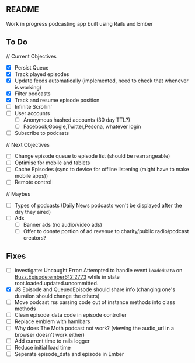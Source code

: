 ## README

Work in progress podcasting app built using Rails and Ember

## To Do

// Current Objectives
- [x] Persist Queue
- [x] Track played episodes
- [x] Update feeds automatically (implemented, need to check that whenever is working)
- [x] Filter podcasts
- [x] Track and resume episode position
- [ ] Infinite Scrollin'
- [ ] User accounts
  - [ ] Anonymous hashed accounts (30 day TTL?)
  - [ ] Facebook,Google,Twitter,Pesona, whatever login
- [ ] Subscribe to podcasts

// Next Objectives
- [ ] Change episode queue to episode list (should be rearrangeable)
- [ ] Optimise for mobile and tablets
- [ ] Cache Episodes (sync to device for offline listening (might have to make mobile apps))
- [ ] Remote control

// Maybes
- [ ] Types of podcasts (Daily News podcasts won't be displayed after the day they aired)
- [ ] Ads
  - [ ] Banner ads (no audio/video ads)
  - [ ] Offer to donate portion of ad revenue to charity/public radio/podcast creators?

## Fixes

- [ ] investigate: Uncaught Error: Attempted to handle event `loadedData` on <Buzz.Episode:ember612:2773> while in state root.loaded.updated.uncommitted.
- [x] JS Episode and QueuedEpisode should share info (changing one's duration should change the others)
- [ ] Move podcast rss parsing code out of instance methods into class methods
- [ ] Clean episode_data code in episode controller
- [ ] Replace emblem with hamlbars
- [ ] Why does The Moth podcast not work? (viewing the audio_url in a browser doesn't work either)
- [ ] Add current time to rails logger
- [ ] Reduce initial load time
- [ ] Seperate episode_data and episode in Ember
